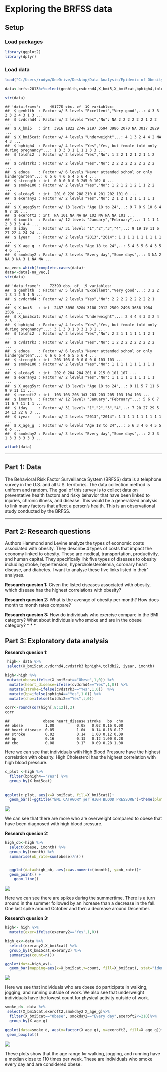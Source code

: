 Exploring the BRFSS data
================

## Setup

### Load packages

``` r
library(ggplot2)
library(dplyr)
```

### Load data

``` r
load("C:/Users/rudym/OneDrive/Desktop/Data Analysis/Epidemic of Obesity/brfss2013.rdata")
```

``` r
data<-brfss2013%>%select(genhlth,cvdcrhd4,X_bmi5,X_bmi5cat,bphigh4,toldhi2,cvdstrk3,educa,strength,smoke100,alcday5,exerany2,X_ageg5yr,exeroft2,imonth,iday, iyear, X_age_g, smokday2)

str(data)
```

    ## 'data.frame':    491775 obs. of  19 variables:
    ##  $ genhlth  : Factor w/ 5 levels "Excellent","Very good",..: 4 3 3 2 3 2 4 3 1 3 ...
    ##  $ cvdcrhd4 : Factor w/ 2 levels "Yes","No": NA 2 2 2 2 2 2 1 2 2 ...
    ##  $ X_bmi5   : int  3916 1822 2746 2197 3594 3986 2070 NA 3017 2829 ...
    ##  $ X_bmi5cat: Factor w/ 4 levels "Underweight",..: 4 1 3 2 4 4 2 NA 4 3 ...
    ##  $ bphigh4  : Factor w/ 4 levels "Yes","Yes, but female told only during pregnancy",..: 1 3 3 3 1 1 1 1 3 3 ...
    ##  $ toldhi2  : Factor w/ 2 levels "Yes","No": 1 2 2 1 2 1 2 1 1 2 ...
    ##  $ cvdstrk3 : Factor w/ 2 levels "Yes","No": 2 2 2 2 2 2 2 2 2 2 ...
    ##  $ educa    : Factor w/ 6 levels "Never attended school or only kindergarten",..: 6 5 6 4 6 6 4 5 6 4 ...
    ##  $ strength : int  0 0 0 0 0 0 205 0 102 0 ...
    ##  $ smoke100 : Factor w/ 2 levels "Yes","No": 1 2 1 2 1 2 1 1 2 2 ...
    ##  $ alcday5  : int  201 0 220 208 210 0 201 202 101 0 ...
    ##  $ exerany2 : Factor w/ 2 levels "Yes","No": 2 1 2 1 2 1 1 1 1 1 ...
    ##  $ X_ageg5yr: Factor w/ 13 levels "Age 18 to 24",..: 9 7 8 9 10 6 4 9 7 10 ...
    ##  $ exeroft2 : int  NA 101 NA NA NA 102 NA NA NA 101 ...
    ##  $ imonth   : Factor w/ 12 levels "January","February",..: 1 1 1 1 2 3 3 3 4 4 ...
    ##  $ iday     : Factor w/ 31 levels "1","2","3","4",..: 9 19 19 11 6 27 22 4 24 24 ...
    ##  $ iyear    : Factor w/ 2 levels "2013","2014": 1 1 1 1 1 1 1 1 1 1 ...
    ##  $ X_age_g  : Factor w/ 6 levels "Age 18 to 24",..: 5 4 5 5 6 4 3 5 4 6 ...
    ##  $ smokday2 : Factor w/ 3 levels "Every day","Some days",..: 3 NA 2 NA 3 NA 3 1 NA NA ...

``` r
na_vec<-which(!complete.cases(data))
data<-data[-na_vec,]
str(data)
```

    ## 'data.frame':    72399 obs. of  19 variables:
    ##  $ genhlth  : Factor w/ 5 levels "Excellent","Very good",..: 3 2 2 1 3 1 2 5 1 5 ...
    ##  $ cvdcrhd4 : Factor w/ 2 levels "Yes","No": 2 2 2 2 2 2 2 2 2 1 ...
    ##  $ X_bmi5   : int  2487 3090 3206 3100 2912 2509 2496 3656 1984 2506 ...
    ##  $ X_bmi5cat: Factor w/ 4 levels "Underweight",..: 2 4 4 4 3 3 2 4 2 3 ...
    ##  $ bphigh4  : Factor w/ 4 levels "Yes","Yes, but female told only during pregnancy",..: 3 1 3 3 1 3 3 1 3 1 ...
    ##  $ toldhi2  : Factor w/ 2 levels "Yes","No": 2 2 1 1 1 1 1 1 2 1 ...
    ##  $ cvdstrk3 : Factor w/ 2 levels "Yes","No": 1 2 2 2 2 2 2 2 2 2 ...
    ##  $ educa    : Factor w/ 6 levels "Never attended school or only kindergarten",..: 6 6 6 5 4 6 5 5 6 4 ...
    ##  $ strength : int  203 103 0 0 0 0 0 0 103 103 ...
    ##  $ smoke100 : Factor w/ 2 levels "Yes","No": 1 1 1 1 1 1 1 1 1 1 ...
    ##  $ alcday5  : int  202 0 204 204 201 0 215 0 101 107 ...
    ##  $ exerany2 : Factor w/ 2 levels "Yes","No": 1 1 1 1 1 1 1 1 1 1 ...
    ##  $ X_ageg5yr: Factor w/ 13 levels "Age 18 to 24",..: 9 11 5 7 11 6 9 9 11 11 ...
    ##  $ exeroft2 : int  103 103 203 103 203 203 205 103 104 103 ...
    ##  $ imonth   : Factor w/ 12 levels "January","February",..: 5 6 6 7 11 6 7 11 1 1 ...
    ##  $ iday     : Factor w/ 31 levels "1","2","3","4",..: 7 20 27 29 5 24 13 22 8 3 ...
    ##  $ iyear    : Factor w/ 2 levels "2013","2014": 1 1 1 1 1 1 1 1 1 1 ...
    ##  $ X_age_g  : Factor w/ 6 levels "Age 18 to 24",..: 5 6 3 4 6 4 5 5 6 6 ...
    ##  $ smokday2 : Factor w/ 3 levels "Every day","Some days",..: 2 3 3 1 3 3 3 3 3 3 ...

``` r
attach(data)
```

-----

## Part 1: Data

The Behavioral Risk Factor Surveillance System (BRFSS) data is a
telephone survey in the U.S. and all U.S. territories. The data
collection method is uniform and random. The goal of this survey is to
collect data on preventative health factors and risky behavior that have
been linked to injuries, chronic illness, and disease. This would be a
generalized analysis to link many factors that affect a person’s health.
This is an observational study conducted by the BRFSS.

-----

## Part 2: Research questions

Authors Hammond and Levine analyze the types of economic costs
associated with obesity. They describe 4 types of costs that impact the
economy linked to obesity. These are medical, transportation,
productivity, and human capital. They specifically link five types of
diseases to obesity including stroke, hypertension,
hypercholesterolemia, coronary heart disease, and diabetes. I want to
analyze these five links listed in their’ analyses.

**Research quesion 1:** Given the listed diseases associated with
obesity, which disease has the highest correlations with obesity?

**Research quesion 2:** What is the average of obesity per month? How
does month to month rates compare?

**Research quesion 3:** How do individuals who exercise compare in the
BMI category? What about individuals who smoke and are in the obese
category? \* \* \*

## Part 3: Exploratory data analysis

**Research quesion 1:**

``` r
 high<- data %>% 
 select(X_bmi5cat,cvdcrhd4,cvdstrk3,bphigh4,toldhi2, iyear, imonth)
```

``` r
high<-high %>% 
 mutate(obese=ifelse(X_bmi5cat=="Obese",1,0)) %>%
  mutate(heart_disease=ifelse(cvdcrhd4=="Yes",1,0)) %>%
  mutate(stroke=ifelse(cvdstrk3=="Yes",1,0))  %>%
  mutate(bp=ifelse(bphigh4=="Yes",1,0)) %>%
  mutate(cho=ifelse(toldhi2=="Yes",1,0))
```

``` r
corr<-round(cor(high[,8:12]),2)
corr
```

    ##               obese heart_disease stroke   bp  cho
    ## obese          1.00          0.05   0.02 0.16 0.08
    ## heart_disease  0.05          1.00   0.14 0.18 0.17
    ## stroke         0.02          0.14   1.00 0.12 0.09
    ## bp             0.16          0.18   0.12 1.00 0.28
    ## cho            0.08          0.17   0.09 0.28 1.00

Here we can see that individuals with High Blood Pressure have the
highest correlation with obesity. High Cholesterol has the highest
correlation with high blood pressure.

``` r
c_plot <-high %>%
  filter(bphigh4=="Yes") %>%
  group_by(X_bmi5cat) 
  
  
ggplot(c_plot, aes(x=X_bmi5cat, fill=X_bmi5cat))+
  geom_bar()+ggtitle("BMI CATAGORY per HIGH BLOOD PRESSURE")+theme(plot.title=element_text(hjust=0.5))
```

![](The-Epidemic-of-Obesity_files/figure-gfm/unnamed-chunk-5-1.png)<!-- -->

We can see that there are more who are overweight compared to obese that
have been diagnosed with high blood pressure.

**Research quesion 2:**

``` r
high_ob<-high %>%
  select(obese, imonth) %>%
  group_by(imonth) %>%
  summarise(ob_rate=sum(obese)/n()) 
            

  ggplot(data=high_ob, aes(x=as.numeric(imonth), y=ob_rate))+
  geom_point() +
    geom_line()
```

![](The-Epidemic-of-Obesity_files/figure-gfm/unnamed-chunk-6-1.png)<!-- -->

Here we can see there are spikes during the summertime. There is a turn
around in the summer followed by an increase than a decrease in the
fall. One last spike around October and then a decrease around December.

**Research quesion 3:**

``` r
high<- high %>%
  mutate(exer=ifelse(exerany2=="Yes",1,0))
```

``` r
high_ex<-data %>%
  select(exerany2,X_bmi5cat) %>%
  group_by(X_bmi5cat,exerany2) %>%
  summarise(count=n())
```

``` r
ggplot(data=high_ex)+ 
  geom_bar(mapping=aes(x=X_bmi5cat,y=count, fill=X_bmi5cat), stat="identity")
```

![](The-Epidemic-of-Obesity_files/figure-gfm/unnamed-chunk-9-1.png)<!-- -->

Here we see that individuals who are obese do participate in walking,
jogging, and running outside of work. We also see that underweight
individuals have the lowest count for physical activity outside of work.

``` r
smoke_d<- data %>%
 select(X_bmi5cat,exeroft2,smokday2,X_age_g)%>%
  filter(X_bmi5cat=="Obese", smokday2=="Every day",exeroft2<=210)%>%
  group_by(X_age_g)
```

``` r
ggplot(data=smoke_d, aes(x=factor(X_age_g), y=exeroft2, fill=X_age_g))+
 geom_boxplot()
```

![](The-Epidemic-of-Obesity_files/figure-gfm/unnamed-chunk-11-1.png)<!-- -->

These plots show that the age range for walking, jogging, and running
have a median close to 110 times per week. These are individuals who
smoke every day and are considered obese.
